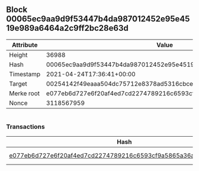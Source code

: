 ## Block 00065ec9aa9d9f53447b4da987012452e95e4519e989a6464a2c9ff2bc28e63d

Attribute | Value
--- | ---
Height | 36988
Hash | 00065ec9aa9d9f53447b4da987012452e95e4519e989a6464a2c9ff2bc28e63d
Timestamp | 2021-04-24T17:36:41+00:00
Target | 00254142f49eaaa504dc75712e8378ad5316cbcead634704b3734b6271167cc4
Merke root | e077eb6d727e6f20af4ed7cd2274789216c6593cf9a5865a36ac2f48735a8ef8
Nonce | 3118567959

```

```

### Transactions

Hash | Amount
--- | ---
[e077eb6d727e6f20af4ed7cd2274789216c6593cf9a5865a36ac2f48735a8ef8](e077eb6d727e6f20af4ed7cd2274789216c6593cf9a5865a36ac2f48735a8ef8.md) | 10.00000000 SKEPTI 
